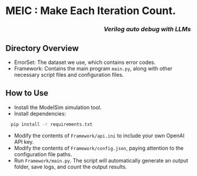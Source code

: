 # MEIC : Make Each Iteration Count.  <h3><p align="right">*Verilog auto debug with LLMs*</p></h3>

## Directory Overview
- ErrorSet: The dataset we use, which contains error codes.
- Framework: Contains the main program `main.py`, along with other necessary script files and configuration files.

## How to Use
- Install the ModelSim simulation tool.
- Install dependencies:
```bash
  pip install -r requirements.txt
```
- Modify the contents of ```Framework/api.ini``` to include your own OpenAI API key.
- Modify the contents of ```Framework/config.json```, paying attention to the configuration file paths.
- Run ```Framework/main.py```. The script will automatically generate an output folder, save logs, and count the output results.

